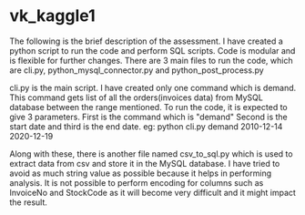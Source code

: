 # vk_kaggle1
The following is the brief description of the assessment.
I have created a python script to run the code and perform SQL scripts.
Code is modular and is flexible for further changes.
There are 3 main files to run the code, which are cli.py, python_mysql_connector.py and python_post_process.py

cli.py is the main script. I have created only one command which is demand.
This command gets list of all the orders(invoices data) from MySQL database between the range mentioned.
To run the code, it is expected to give 3 parameters.
First is the command which is "demand"
Second is the start date and third is the end date.
eg: python cli.py demand 2010-12-14 2020-12-19

Along with these, there is another file named csv_to_sql.py which is used to extract data from csv and store it in the MySQL database.
I have tried to avoid as much string value as possible because it helps in performing analysis.
It is not possible to perform encoding for columns such as InvoiceNo and StockCode as it will become very difficult and it might impact the result.
